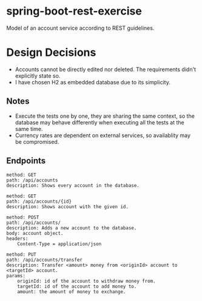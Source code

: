 # spring-boot-rest-exercise
Model of an account service according to REST guidelines.

# Design Decisions

- Accounts cannot be directly edited nor deleted. The requirements didn't explicitly state so.
- I have chosen H2 as embedded database due to its simplicity.

## Notes
- Execute the tests one by one, they are sharing the same context, so the database may behave differently when executing all the tests at the same time.
- Currency rates are dependent on external services, so availablity may be compromised.
## Endpoints

````
method: GET
path: /api/accounts
description: Shows every account in the database.
````

````
method: GET
path: /api/accounts/{id}
description: Shows account with the given id.
````

````
method: POST
path: /api/accounts/
description: Adds a new account to the database.
body: account object.
headers:
    Content-Type = application/json
````

````
method: PUT
path: /api/accounts/transfer
description: Transfer <amount> money from <originId> account to <targetId> account.
params:
    originId: id of the account to withdraw money from.
    targetId: id of the account to add money to.
    amount: the amount of money to exchange.
````

